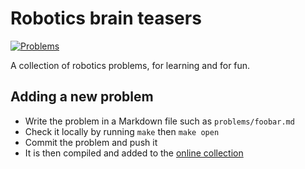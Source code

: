 # Robotics brain teasers

[![Problems](https://img.shields.io/github/actions/workflow/status/Learning-Robotics/problems/gh-pages.yml?branch=main&label=problems)](https://learning-robotics.github.io/brain-teasers/)

A collection of robotics problems, for learning and for fun.

## Adding a new problem

- Write the problem in a Markdown file such as ``problems/foobar.md``
- Check it locally by running ``make`` then ``make open``
- Commit the problem and push it
- It is then compiled and added to the [online collection](https://learning-robotics.github.io/brain-teasers/)
